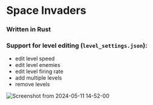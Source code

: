 # Space Invaders
### Written in Rust
### Support for level editing (`level_settings.json`):
  - edit level speed
  - edit level enemies
  - edit level firing rate
  - add multiple levels
  - remove levels

![Screenshot from 2024-05-11 14-52-00](https://github.com/IyadElwy/Space-Invaders-Rust/assets/83036619/74b1ae7d-aef1-4cd9-ba80-1e7ea2452776)

